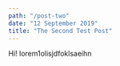 ```yaml
---
path: "/post-two"
date: "12 September 2019"
title: "The Second Test Post"
---
```


Hi! lorem1olisjdfoklsaeihn

